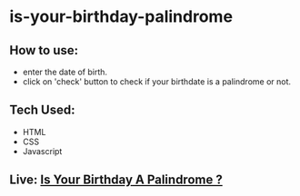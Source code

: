 # is-your-birthday-palindrome
  
## How to use:
- enter the date of birth.
- click on 'check' button to check if your birthdate is a palindrome or not.

## Tech Used:
- HTML
- CSS
- Javascript

## Live: [Is Your Birthday A Palindrome ?](https://birthday-palindrome-site.netlify.app/)

